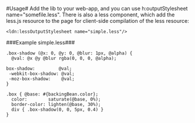 #Usage#
Add the lib to your web-app, and you can use h:outputStylesheet name="somefile.less"</code>.
There is also a less component, which add the less.js resource to the page for client-side compilation of the less resource:

    <ldn:lessOutputStylesheet name="simple.less"/>

###Example simple.less###

    .box-shadow (@x: 0, @y: 0, @blur: 1px, @alpha) {
      @val: @x @y @blur rgba(0, 0, 0, @alpha);

    box-shadow:         @val;
     -webkit-box-shadow: @val;
     -moz-box-shadow:    @val;
    }

    .box { @base: #{backingBean.color};
      color:        saturate(@base, 0%);
      border-color: lighten(@base, 30%);
      div { .box-shadow(0, 0, 5px, 0.4) }
    }